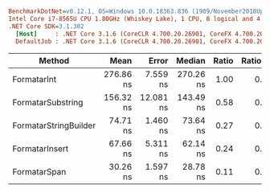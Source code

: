``` ini

BenchmarkDotNet=v0.12.1, OS=Windows 10.0.18363.836 (1909/November2018Update/19H2)
Intel Core i7-8565U CPU 1.80GHz (Whiskey Lake), 1 CPU, 8 logical and 4 physical cores
.NET Core SDK=3.1.302
  [Host]     : .NET Core 3.1.6 (CoreCLR 4.700.20.26901, CoreFX 4.700.20.31603), X64 RyuJIT
  DefaultJob : .NET Core 3.1.6 (CoreCLR 4.700.20.26901, CoreFX 4.700.20.31603), X64 RyuJIT


```
|                Method |      Mean |     Error |    Median | Ratio | RatioSD |  Gen 0 | Allocated |
|---------------------- |----------:|----------:|----------:|------:|--------:|-------:|----------:|
|           FormatarInt | 276.86 ns |  7.559 ns | 270.26 ns |  1.00 |    0.00 | 0.0134 |      56 B |
|     FormatarSubstring | 156.32 ns | 12.081 ns | 143.49 ns |  0.58 |    0.14 | 0.0629 |     264 B |
| FormatarStringBuilder |  74.71 ns |  1.460 ns |  73.64 ns |  0.27 |    0.02 | 0.0381 |     160 B |
|        FormatarInsert |  67.66 ns |  5.311 ns |  62.14 ns |  0.24 |    0.06 | 0.0362 |     152 B |
|          FormatarSpan |  30.26 ns |  1.597 ns |  28.78 ns |  0.11 |    0.02 | 0.0134 |      56 B |
